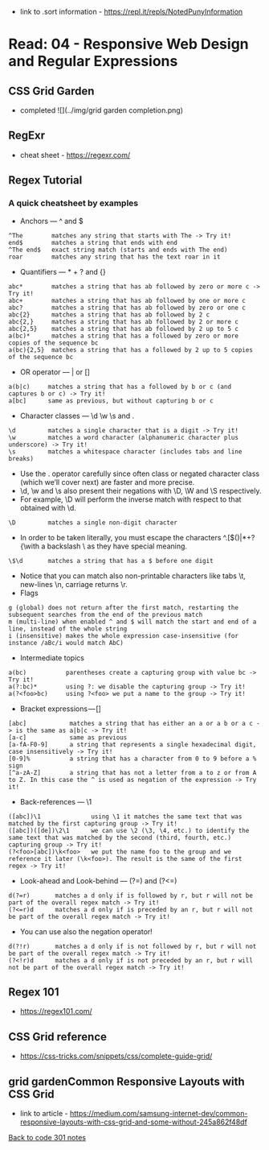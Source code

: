 - link to .sort information - https://repl.it/repls/NotedPunyInformation

# Read: 04 - Responsive Web Design and Regular Expressions

## CSS Grid Garden
- completed
![](../img/grid garden completion.png)

## RegExr
- cheat sheet - https://regexr.com/

## Regex Tutorial

### A quick cheatsheet by examples

- Anchors — ^ and $
```
^The        matches any string that starts with The -> Try it!
end$        matches a string that ends with end
^The end$   exact string match (starts and ends with The end)
roar        matches any string that has the text roar in it
```
- Quantifiers — * + ? and {}
```
abc*        matches a string that has ab followed by zero or more c -> Try it!
abc+        matches a string that has ab followed by one or more c
abc?        matches a string that has ab followed by zero or one c
abc{2}      matches a string that has ab followed by 2 c
abc{2,}     matches a string that has ab followed by 2 or more c
abc{2,5}    matches a string that has ab followed by 2 up to 5 c
a(bc)*      matches a string that has a followed by zero or more copies of the sequence bc
a(bc){2,5}  matches a string that has a followed by 2 up to 5 copies of the sequence bc
```
- OR operator — | or []
```
a(b|c)     matches a string that has a followed by b or c (and captures b or c) -> Try it!
a[bc]      same as previous, but without capturing b or c
```
- Character classes — \d \w \s and .
```
\d         matches a single character that is a digit -> Try it!
\w         matches a word character (alphanumeric character plus underscore) -> Try it!
\s         matches a whitespace character (includes tabs and line breaks)
```
- Use the . operator carefully since often class or negated character class (which we’ll cover next) are faster and more precise.
- \d, \w and \s also present their negations with \D, \W and \S respectively.
- For example, \D will perform the inverse match with respect to that obtained with \d.
```
\D         matches a single non-digit character
```
- In order to be taken literally, you must escape the characters ^.[$()|*+?{\with a backslash \ as they have special meaning.
```
\$\d       matches a string that has a $ before one digit
```
- Notice that you can match also non-printable characters like tabs \t, new-lines \n, carriage returns \r.
- Flags
```
g (global) does not return after the first match, restarting the subsequent searches from the end of the previous match
m (multi-line) when enabled ^ and $ will match the start and end of a line, instead of the whole string
i (insensitive) makes the whole expression case-insensitive (for instance /aBc/i would match AbC)
```
- Intermediate topics
```
a(bc)           parentheses create a capturing group with value bc -> Try it!
a(?:bc)*        using ?: we disable the capturing group -> Try it!
a(?<foo>bc)     using ?<foo> we put a name to the group -> Try it!
```
- Bracket expressions — []
```
[abc]            matches a string that has either an a or a b or a c -> is the same as a|b|c -> Try it!
[a-c]            same as previous
[a-fA-F0-9]      a string that represents a single hexadecimal digit, case insensitively -> Try it!
[0-9]%           a string that has a character from 0 to 9 before a % sign
[^a-zA-Z]        a string that has not a letter from a to z or from A to Z. In this case the ^ is used as negation of the expression -> Try it!
```
- Back-references — \1
```
([abc])\1              using \1 it matches the same text that was matched by the first capturing group -> Try it!
([abc])([de])\2\1      we can use \2 (\3, \4, etc.) to identify the same text that was matched by the second (third, fourth, etc.) capturing group -> Try it!
(?<foo>[abc])\k<foo>   we put the name foo to the group and we reference it later (\k<foo>). The result is the same of the first regex -> Try it!
```
- Look-ahead and Look-behind — (?=) and (?<=)
```
d(?=r)       matches a d only if is followed by r, but r will not be part of the overall regex match -> Try it!
(?<=r)d      matches a d only if is preceded by an r, but r will not be part of the overall regex match -> Try it!
```
- You can use also the negation operator!
```
d(?!r)       matches a d only if is not followed by r, but r will not be part of the overall regex match -> Try it!
(?<!r)d      matches a d only if is not preceded by an r, but r will not be part of the overall regex match -> Try it!
```

## Regex 101
- https://regex101.com/
## CSS Grid reference
- https://css-tricks.com/snippets/css/complete-guide-grid/

## grid gardenCommon Responsive Layouts with CSS Grid
- link to article - https://medium.com/samsung-internet-dev/common-responsive-layouts-with-css-grid-and-some-without-245a862f48df

[Back to code 301 notes](../301.md)